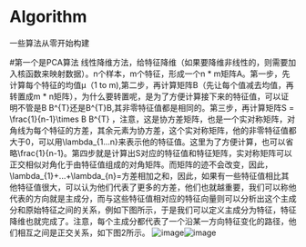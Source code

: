 # Algorithm
一些算法从零开始构建

#第一个是PCA算法
线性降维方法，给特征降维（如果要降维非线性的，则需要加入核函数来映射数据）。n个样本，m个特征，形成一个n * m矩阵A。第一步，先计算每个特征的均值μ（1 to m),第二步，再计算矩阵B（先让每个值减去均值，再转置成m * n矩阵），为什么要转置呢，是为了方便计算接下来的特征值，可以证明不管是B B^{T}还是B^{T}B,其非零特征值都是相同的。第三步，再计算矩阵S = \frac{1}{n-1}\times B B^{T} ，注意，这是协方差矩阵，也是一个实对称矩阵，对角线为每个特征的方差，其余元素为协方差，这个实对称矩阵，他的非零特征值都大于0，可以用\lambda_{1...n}来表示他的特征值。这里为了方便计算，也可以省略\frac{1}{n-1}。第四步就是计算出S对应的特征值和特征矩阵，实对称矩阵可以正交相似对角化于由特征值组成的对角矩阵。而矩阵的迹不会改变，因此，\lambda_{1}+...+\lambda_{n}=方差相加之和，因此，如果有一些特征值相比其他特征值很大，可以认为他们代表了更多的方差，他们也就越重要，我们可以称他代表的方向就是主成分，而与这些特征值相对应的特征向量则可以分析出这个主成分和原始特征之间的关系，例如下图所示，于是我们可以定义主成分为特征，特征降维也就完成了。注意，每个主成分都代表了一个沿某一方向特征变化的路径，他们相互之间是正交关系，如下图2所示。
![image](https://github.com/user-attachments/assets/2deff525-1d69-4e4f-84b5-b52cb4c5890b)![image](https://github.com/user-attachments/assets/ab427466-6361-4859-9a89-cd6114f724a1)


